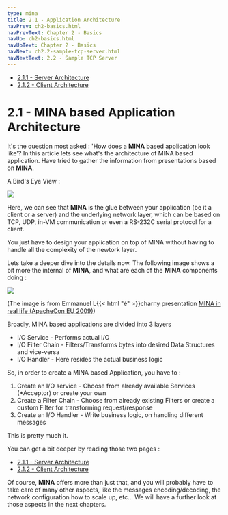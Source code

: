 ```yaml
---
type: mina
title: 2.1 - Application Architecture
navPrev: ch2-basics.html
navPrevText: Chapter 2 - Basics
navUp: ch2-basics.html
navUpText: Chapter 2 - Basics
navNext: ch2.2-sample-tcp-server.html
navNextText: 2.2 - Sample TCP Server
---
```


* [2.1.1 - Server Architecture](ch2.1.1-server-architecture.html)
* [2.1.2 - Client Architecture](ch2.1.2-client-architecture.html)

# 2.1 -  MINA based Application Architecture

It's the question most asked : 'How does a **MINA** based application look like'? In this article lets see what's the architecture of MINA based application. Have tried to gather the information from presentations based on **MINA**.

A Bird's Eye View :

![](/assets/img/mina/apparch_small.png)

Here, we can see that **MINA** is the glue between your application (be it a client or a server) and the underlying network layer, which can be based on TCP, UDP, in-VM communication or even a RS-232C serial protocol for a client.

You just have to design your application on top of MINA without having to handle all the complexity of the newtork layer.

Lets take a deeper dive into the details now. The following image shows a bit more the internal of **MINA**, and what are each of the **MINA** components doing :

![](/assets/img/mina/mina_app_arch.png)

(The image is from Emmanuel L{{< html "&eacute;" >}}charny presentation [MINA in real life (ApacheCon EU 2009)](/assets/pdfs/Mina_in_real_life_ASEU-2009.pdf))

Broadly, MINA based applications are divided into 3 layers

* I/O Service - Performs actual I/O
* I/O Filter Chain - Filters/Transforms bytes into desired Data Structures and vice-versa
* I/O Handler - Here resides the actual business logic

So, in order to create a MINA based Application, you have to :

1. Create an I/O service - Choose from already available Services (*Acceptor) or create your own
2. Create a Filter Chain - Choose from already existing Filters or create a custom Filter for transforming request/response
3. Create an I/O Handler - Write business logic, on handling different messages

This is pretty much it. 

You can get a bit deeper by reading those two pages :

* [2.1.1 - Server Architecture](ch2.1.1-server-architecture.html)
* [2.1.2 - Client Architecture](ch2.1.2-client-architecture.html)

Of course, **MINA** offers more than just that, and you will probably have to take care of many other aspects, like the messages encoding/decoding, the network configuration how to scale up, etc... We will have a further look at those aspects in the next chapters.

